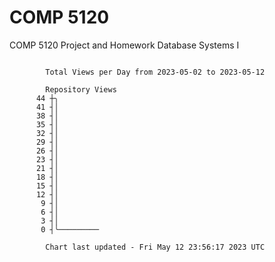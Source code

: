 # COMP 5120
COMP 5120 Project and Homework 
Database Systems I

```

        Total Views per Day from 2023-05-02 to 2023-05-12

        Repository Views
      44 ┼╮
      41 ┤│
      38 ┤│
      35 ┤│
      32 ┤│
      29 ┤│
      26 ┤│
      23 ┤│
      21 ┤│
      18 ┤│
      15 ┤│
      12 ┤│
       9 ┤│
       6 ┤│
       3 ┤│
       0 ┤╰─────────

        Chart last updated - Fri May 12 23:56:17 2023 UTC
        
```
